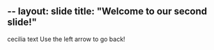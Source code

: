 --
layout: slide
title: "Welcome to our second slide!"
---
cecilia text
Use the left arrow to go back!
